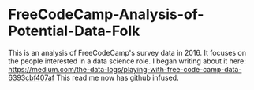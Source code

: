 # FreeCodeCamp-Analysis-of-Potential-Data-Folk

This is an analysis of FreeCodeCamp's survey data in 2016. It focuses on the people interested in a data science role.
I began writing about it here: https://medium.com/the-data-logs/playing-with-free-code-camp-data-6393cbf407af
This read me now has github infused.